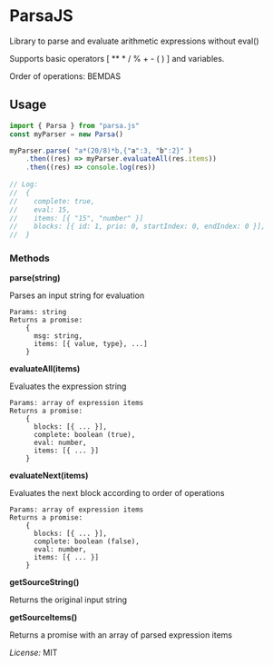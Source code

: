 ﻿# ParsaJS
Library to parse and evaluate arithmetic expressions without eval()

Supports basic operators [ ** * / % + - ( ) ] and variables.

Order of operations: BEMDAS

## Usage
```javascript
import { Parsa } from "parsa.js"
const myParser = new Parsa()

myParser.parse( "a*(20/8)*b,{"a":3, "b":2}" )
	.then((res) => myParser.evaluateAll(res.items))
	.then((res) => console.log(res))
	
// Log:
//	{
//	  complete: true,
//	  eval: 15, 
//	  items: [{ "15", "number" }]
//	  blocks: [{ id: 1, prio: 0, startIndex: 0, endIndex: 0 }],
//	}
```
### Methods
**parse(string)**

Parses an input string for evaluation

	Params: string
	Returns a promise: 
		{ 
		  msg: string, 
		  items: [{ value, type}, ...] 
		}
	
**evaluateAll(items)**

Evaluates the expression string

	Params: array of expression items
	Returns a promise: 
		{ 
		  blocks: [{ ... }], 
		  complete: boolean (true), 
		  eval: number, 
		  items: [{ ... }] 
		}
**evaluateNext(items)**

Evaluates the next block according to order of operations

	Params: array of expression items
	Returns a promise: 
		{ 
		  blocks: [{ ... }], 
		  complete: boolean (false), 
		  eval: number, 
		  items: [{ ... }] 
		}
**getSourceString()**

Returns the original input string

**getSourceItems()**

Returns a promise with an array of parsed expression items

*License:* MIT
 

				
